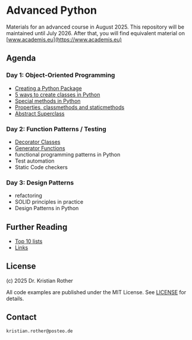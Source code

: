 # Advanced Python

Materials for an advanced course in August 2025. 
This repository will be maintained until July 2026. After that, you will find equivalent material on [www.academis.eu](https://www.academis.eu)

## Agenda

### Day 1: Object-Oriented Programming

* [Creating a Python Package](python_package/README.md)
* [5 ways to create classes in Python](object_orientation/class_types.md)
* [Special methods in Python](object_orientation/special_methods.md)
* [Properties, classmethods and staticmethods](object_orientation/properties.md)
* [Abstract Superclass](object_orientation/abc.md)

### Day 2: Function Patterns / Testing

* [Decorator Classes](functional_patterns/decorators.md)
* [Generator Functions](functional_patterns/generators.md)
* functional programming patterns in Python
* Test automation
* Static Code checkers

### Day 3: Design Patterns

* refactoring
* SOLID principles in practice
* Design Patterns in Python

## Further Reading

* [Top 10 lists](top10.md)
* [Links](links.md)

## License

(c) 2025 Dr. Kristian Rother

All code examples are published under the MIT License. See [LICENSE](LICENSE) for details.

## Contact

`kristian.rother@posteo.de`
